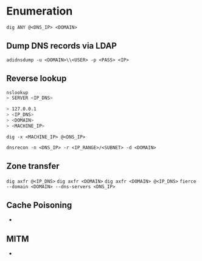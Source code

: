 # Enumeration
`dig ANY @<DNS_IP> <DOMAIN>`

## Dump DNS records via LDAP
`adidnsdump -u <DOMAIN>\\<USER> -p <PASS> <IP>`

## Reverse lookup
```bash
nslookup
> SERVER <IP_DNS>

> 127.0.0.1
> <IP_DNS>
> <DOMAIN>
> <MACHINE_IP>
```

`dig -x <MACHINE_IP> @<DNS_IP>`

`dnsrecon -n <DNS_IP> -r <IP_RANGE>/<SUBNET> -d <DOMAIN>`

## Zone transfer
`dig axfr @<IP_DNS>`
`dig axfr <DOMAIN>`
`dig axfr <DOMAIN> @<IP_DNS>`
`fierce --domain <DOMAIN> --dns-servers <DNS_IP>`

## Cache Poisoning 
-

## MITM
-
